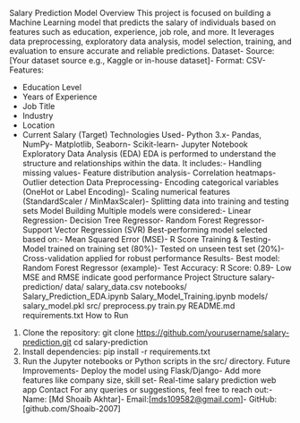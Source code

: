 Salary Prediction Model
 Overview
 This project is focused on building a Machine Learning model that predicts the salary of individuals
 based on features such as education, experience, job role, and more. It leverages data
 preprocessing, exploratory data analysis, model selection, training, and evaluation to ensure
 accurate and reliable predictions.
 Dataset- Source: [Your dataset source  e.g., Kaggle or in-house dataset]- Format: CSV- Features:
  - Education Level
  - Years of Experience
  - Job Title
  - Industry
  - Location
  - Current Salary (Target)
 Technologies Used- Python 3.x- Pandas, NumPy- Matplotlib, Seaborn- Scikit-learn- Jupyter Notebook
 Exploratory Data Analysis (EDA)
 EDA is performed to understand the structure and relationships within the data. It includes:- Handling missing values- Feature distribution analysis- Correlation heatmaps- Outlier detection
 Data Preprocessing- Encoding categorical variables (OneHot or Label Encoding)- Scaling numerical features (StandardScaler / MinMaxScaler)- Splitting data into training and testing sets
 Model Building
 Multiple models were considered:- Linear Regression- Decision Tree Regressor- Random Forest Regressor- Support Vector Regression (SVR)
 Best-performing model selected based on:- Mean Squared Error (MSE)- R Score
 Training & Testing- Model trained on training set (80%)- Tested on unseen test set (20%)- Cross-validation applied for robust performance
 Results- Best model: Random Forest Regressor (example)- Test Accuracy: R Score: 0.89- Low MSE and RMSE indicate good performance
 Project Structure
 salary-prediction/
 data/
    salary_data.csv
 notebooks/
    Salary_Prediction_EDA.ipynb
    Salary_Model_Training.ipynb
 models/
    salary_model.pkl
 src/
    preprocess.py
    train.py
 README.md
 requirements.txt
 How to Run
 1. Clone the repository:
   git clone https://github.com/yourusername/salary-prediction.git
   cd salary-prediction
 2. Install dependencies:
   pip install -r requirements.txt
 3. Run the Jupyter notebooks or Python scripts in the src/ directory.
 Future Improvements- Deploy the model using Flask/Django- Add more features like company size, skill set- Real-time salary prediction web app
 Contact
 For any queries or suggestions, feel free to reach out:- Name: [Md Shoaib Akhtar]- Email:[mds109582@gmail.com]- GitHub: [github.com/Shoaib-2007]
